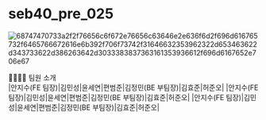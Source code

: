 # seb40_pre_025
![68747470733a2f2f76656c6f672e76656c63646e2e636f6d2f696d616765732f6465766672616e6b392f706f73742f31646632353962322d653463622d343733622d386263642d3033383837363161353936612f696d6167652e706e67](https://user-images.githubusercontent.com/102123710/198210042-d2556408-5b90-48e9-b6c9-ddba10556ae1.png)

👨‍👩‍👧‍👦 팀원 소개<br>
|안지수(FE 팀장)|김민성|윤세연|편범준|김정민(BE 부팀장)|김효준|허준오|
|안지수(FE 팀장)|김민성|윤세연|편범준|김정민(BE 부팀장)|김효준|허준오|
|안지수(FE 팀장)|김민성|윤세연|편범준|김정민(BE 부팀장)|김효준|허준오|
